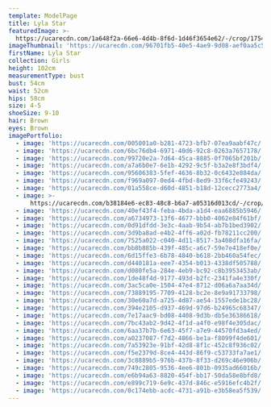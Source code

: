```yaml
---
template: ModelPage
title: Lyla Star
featuredImage: >-
  https://ucarecdn.com/1a648f2a-66e6-4d4b-8f6d-1d46f3654e62/-/crop/1754x897/0,0/-/preview/
imageThumbnail: 'https://ucarecdn.com/96701fb5-40e5-4ae9-9d08-aef0aa5c52c3/'
firstName: Lyla Star
collection: Girls
height: 102cm
measurementType: bust
bust: 54cm
waist: 52cm
hips: 58cm
size: 4-5
shoeSize: 9-10
hair: Brown
eyes: Brown
imagePortfolio:
  - image: 'https://ucarecdn.com/005001a0-b281-4723-bfb7-07ea9aabf47c/'
  - image: 'https://ucarecdn.com/6bc76db4-6971-40d6-92c8-0263a7657178/'
  - image: 'https://ucarecdn.com/99720e2a-7d64-45ca-8885-0f7065bf201b/'
  - image: 'https://ucarecdn.com/a7a6b0e7-6e1b-4292-9c5f-b3a2e8f3bdf4/'
  - image: 'https://ucarecdn.com/95606383-5fef-4636-8b32-0c6432e884da/'
  - image: 'https://ucarecdn.com/f969a097-0ed4-4fbd-8ed9-33f6cfe49243/'
  - image: 'https://ucarecdn.com/01a558ce-d60d-4851-b18d-12cecc2773a4/'
  - image: >-
      https://ucarecdn.com/b38184e6-ec83-48c8-b6a7-a05316d013cd/-/crop/1633x1853/0,0/-/preview/
  - image: 'https://ucarecdn.com/40ef43f4-feba-4bda-a1d4-eaa6885b5946/'
  - image: 'https://ucarecdn.com/a6734973-13f6-4677-bbb0-4062e84f61bf/'
  - image: 'https://ucarecdn.com/0d91dfdd-3e3c-4aab-9b54-ab7b1bed3902/'
  - image: 'https://ucarecdn.com/3d9ba8ad-e4b2-4ff6-a02d-fb78211cc200/'
  - image: 'https://ucarecdn.com/7525a022-c040-4d11-8517-3a408dfa16fa/'
  - image: 'https://ucarecdn.com/bb8b885b-439f-485c-a6c7-59e7e418ef0e/'
  - image: 'https://ucarecdn.com/6d15ffe3-6b78-4840-b618-2bb460a54fec/'
  - image: 'https://ucarecdn.com/d440181a-eee7-4354-b013-4338df505788/'
  - image: 'https://ucarecdn.com/d080fe5a-284e-4eb9-bc92-c8b3953453ab/'
  - image: 'https://ucarecdn.com/1de48f4d-9177-493d-b2fc-2341fa4e330f/'
  - image: 'https://ucarecdn.com/3ac5ca0e-1504-47e4-8712-d06a6a7aa34d/'
  - image: 'https://ucarecdn.com/73889195-7709-4128-bc2e-8e9a91733798/'
  - image: 'https://ucarecdn.com/30e60a7d-a725-4d87-ae54-1557ede1bc28/'
  - image: 'https://ucarecdn.com/394e2105-d937-469d-97d6-b24965c68347/'
  - image: 'https://ucarecdn.com/7e17aac9-bd08-4408-9d3b-db5e36386618/'
  - image: 'https://ucarecdn.com/7bc43ab2-9d42-4f1d-a4f0-e98f4e305dac/'
  - image: 'https://ucarecdn.com/6aa37b7b-6e63-45f7-a7e9-44570fd3a4ed/'
  - image: 'https://ucarecdn.com/a0237087-f7d2-4866-be1a-f8099f4de601/'
  - image: 'https://ucarecdn.com/7a53923e-91bf-42d8-8f1c-452c8f936c02/'
  - image: 'https://ucarecdn.com/f5e2379d-8ce4-443d-86f9-c53733fa7ae1/'
  - image: 'https://ucarecdn.com/3c8889b5-976b-437b-8f33-d269c46e906b/'
  - image: 'https://ucarecdn.com/749c2805-9536-4ee6-801b-0935ad66016b/'
  - image: 'https://ucarecdn.com/e6b94a63-8820-454f-bb17-50da58e8bfd8/'
  - image: 'https://ucarecdn.com/e899c719-6e9c-437d-846c-e5916efc4b2f/'
  - image: 'https://ucarecdn.com/0c174ebb-acdc-4731-a91b-e3b58ea5f539/'
---
```


